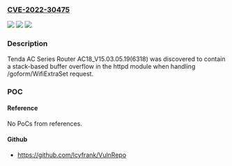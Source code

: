 ### [CVE-2022-30475](https://cve.mitre.org/cgi-bin/cvename.cgi?name=CVE-2022-30475)
![](https://img.shields.io/static/v1?label=Product&message=n%2Fa&color=blue)
![](https://img.shields.io/static/v1?label=Version&message=n%2Fa&color=blue)
![](https://img.shields.io/static/v1?label=Vulnerability&message=n%2Fa&color=brighgreen)

### Description

Tenda AC Series Router AC18_V15.03.05.19(6318) was discovered to contain a stack-based buffer overflow in the httpd module when handling /goform/WifiExtraSet request.

### POC

#### Reference
No PoCs from references.

#### Github
- https://github.com/lcyfrank/VulnRepo

